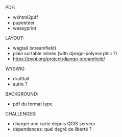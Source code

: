 PDF:
- wkhtml2pdf
- pupeeteer
- weasyprint

LAYOUT:
- wagtail (streamfield)
- plain sortable inlines (with django-polymorphic ?)
- https://pypi.org/project/django-streamfield/

WYSWIG
- drafttail
- autre ?

BACKGROUND:
- pdf du format type

CHALLENGES:
- charger une carte depuis QGIS serveur
- dépendances: quel degré de liberté ?


